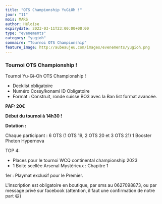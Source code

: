 ```yaml
---
title: "OTS Championship YuGiOh !"
jour: "11"
mois: MARS
author: Héloïse
expirydate: 2023-03-11T23:00:00+00:00
type: "evenements"
category: "yugioh"
sommaire: "Tournoi OTS Championship"
feature_image: http://aubeaujeu.com/images/evenements/yugioh.png
---
```

### Tournoi OTS Championship !

Tournoi Yu-Gi-Oh OTS Championship !

- Decklist obligatoire
- Numéro Cossy/konami ID Obligatoire
- Format : Construit, ronde suisse BO3 avec la Ban list format avancée.

**PAF: 20€**

**Début du tournoi à 14h30 !**

**Dotation :**

Chaque participant :
6 OTS (1 OTS 19, 2 OTS 20 et 3 OTS 21)
1 Booster Photon Hypernova

TOP 4:
- Places pour le tournoi WCQ continental championship 2023
- 1 Boite scellée Arsenal Mystérieux : Chapitre 1

1er : Playmat exclusif pour le Premier.

L'inscription est obligatoire en boutique, par sms au 0627098873, ou par message privé sur facebook (attention, il faut une confirmation de notre part 😃)
